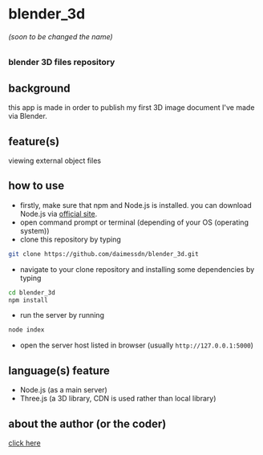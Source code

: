 # blender_3d
###### (soon to be changed the name)
### blender 3D files repository

## background
this app is made in order to publish my first 3D image document I've made via Blender.

## feature(s)
viewing external object files

## how to use
- firstly, make sure that npm and Node.js is installed. you can download Node.js via [official site](https://nodejs.org).
- open command prompt or terminal (depending of your OS (operating system))
- clone this repository by typing 
```bash
git clone https://github.com/daimessdn/blender_3d.git
```
- navigate to your clone repository and installing some dependencies by typing
```bash
cd blender_3d
npm install
```
- run the server by running 
```bash 
node index
```
- open the server host listed in browser (usually `http://127.0.0.1:5000`)

## language(s) feature
- Node.js (as a main server)
- Three.js (a 3D library, CDN is used rather than local library)

## about the author (or the coder)
[click here](https://github.com/daimessdn)